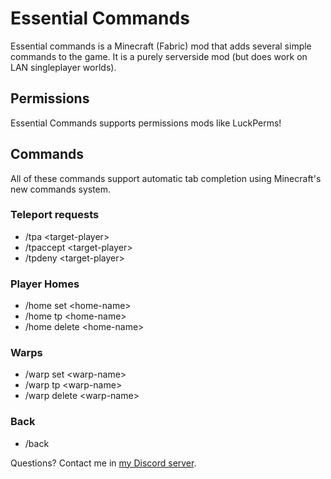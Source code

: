 
# Essential Commands

Essential commands is a Minecraft (Fabric) mod that adds several simple commands to the game. It is a purely serverside mod (but does work on LAN singleplayer worlds).

## Permissions

Essential Commands supports permissions mods like LuckPerms!

## Commands

All of these commands support automatic tab completion using Minecraft's new commands system.

### Teleport requests

  - /tpa \<target-player>
  - /tpaccept \<target-player>
  - /tpdeny \<target-player>

### Player Homes

  - /home set \<home-name>
  - /home tp \<home-name>
  - /home delete \<home-name>

### Warps

  - /warp set \<warp-name>
  - /warp tp \<warp-name>
  - /warp delete \<warp-name>

### Back

  - /back

Questions? Contact me in [my Discord server](https://discord.gg/5que2hQuQh).
